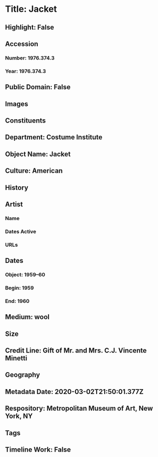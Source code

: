 # Title: Jacket
## Highlight: False
## Accession
### Number: 1976.374.3
### Year: 1976.374.3
## Public Domain: False
## Images
## Constituents
## Department: Costume Institute
## Object Name: Jacket
## Culture: American
## History
## Artist
### Name
### Dates Active
### URLs
## Dates
### Object: 1959–60
### Begin: 1959
### End: 1960
## Medium: wool
## Size
## Credit Line: Gift of Mr. and Mrs. C.J. Vincente Minetti
## Geography
## Metadata Date: 2020-03-02T21:50:01.377Z
## Respository: Metropolitan Museum of Art, New York, NY
## Tags
## Timeline Work: False